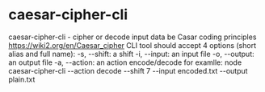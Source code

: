 # caesar-cipher-cli
caesar-cipher-cli - cipher or decode input data be Casar coding principles https://wiki2.org/en/Caesar_cipher
CLI tool should accept 4 options (short alias and full name):
-s, --shift: a shift
-i, --input: an input file
-o, --output: an output file
-a, --action: an action encode/decode
for examlle:
node caesar-cipher-cli --action decode --shift 7 --input encoded.txt --output plain.txt
